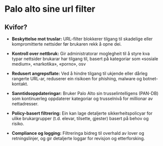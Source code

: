 # Palo alto sine url filter
## Kvifor?

- **Beskyttelse mot truslar:** URL-filter blokkerer tilgang til skadelige eller kompromitterte nettsider før brukaren rekk å opne dei.

- **Kontroll over nettbruk:** Gir administratorar moglegheit til å styre kva typar nettsider brukarar har tilgang til, basert på kategoriar som «sosiale medium», «narkotika», «porno», osv

- **Redusert angrepsflate:** Ved å hindre tilgang til ukjende eller dårleg rangerte URL-ar, reduserer ein risikoen for phishing, malware og botnet-kontakt.

- **Sanntidsoppdateringar:** Bruker Palo Alto sin trusselintelligens (PAN-DB) som kontinuerleg oppdaterer kategoriar og trusselnivå for millionar av nettadresser.

- **Policy-basert filtrering:** Ein kan lage detaljerte sikkerheitspolicyar for ulike brukargrupper (t.d. elevar, tilsette, gjester) basert på behov og risiko.
 
- **Compliance og logging:** Filtreringa bidreg til overhald av lover og retningslinjer, og gir detaljerte loggar for revisjon og etterforsking.